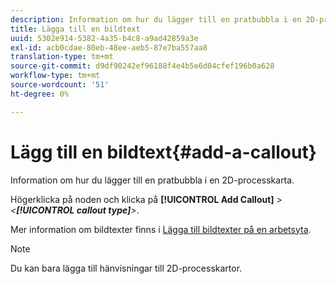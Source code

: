 ```yaml
---
description: Information om hur du lägger till en pratbubbla i en 2D-processkarta.
title: Lägga till en bildtext
uuid: 5302e914-5382-4a35-b4c8-a9ad42859a3e
exl-id: acb0cdae-80eb-48ee-aeb5-87e7ba557aa8
translation-type: tm+mt
source-git-commit: d9df90242ef96188f4e4b5e6d04cfef196b0a628
workflow-type: tm+mt
source-wordcount: '51'
ht-degree: 0%

---
```


# Lägg till en bildtext{#add-a-callout}

Information om hur du lägger till en pratbubbla i en 2D-processkarta.

Högerklicka på noden och klicka på **[!UICONTROL Add Callout]** > *&lt;**[!UICONTROL callout type]**>*.

Mer information om bildtexter finns i [Lägga till bildtexter på en arbetsyta](../../../../home/c-get-started/c-vis/c-call-wkspc.md#concept-212b09e763044d938987b4a9c658adc0).

>[!NOTE]
>
>Du kan bara lägga till hänvisningar till 2D-processkartor.
